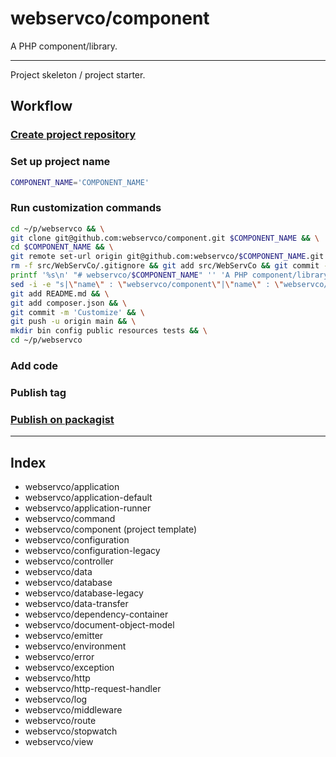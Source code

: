 # webservco/component

A PHP component/library.

---

Project skeleton / project starter.

## Workflow

### [Create project repository](https://github.com/organizations/webservco/repositories/new)

### Set up project name

```sh
COMPONENT_NAME='COMPONENT_NAME'
```

### Run customization commands

```sh
cd ~/p/webservco && \
git clone git@github.com:webservco/component.git $COMPONENT_NAME && \
cd $COMPONENT_NAME && \
git remote set-url origin git@github.com:webservco/$COMPONENT_NAME.git && \
rm -f src/WebServCo/.gitignore && git add src/WebServCo && git commit -m 'Init src' && \
printf '%s\n' "# webservco/$COMPONENT_NAME" '' 'A PHP component/library.' '' '---' > README.md && \
sed -i -e "s|\"name\" : \"webservco/component\"|\"name\" : \"webservco/$COMPONENT_NAME\"|g" composer.json && \
git add README.md && \
git add composer.json && \
git commit -m 'Customize' && \
git push -u origin main && \
mkdir bin config public resources tests && \
cd ~/p/webservco
```

### Add code

### Publish tag

### [Publish on packagist](https://packagist.org/packages/submit)

---

## Index

- webservco/application
- webservco/application-default
- webservco/application-runner
- webservco/command
- webservco/component (project template)
- webservco/configuration
- webservco/configuration-legacy
- webservco/controller
- webservco/data
- webservco/database
- webservco/database-legacy
- webservco/data-transfer
- webservco/dependency-container
- webservco/document-object-model
- webservco/emitter
- webservco/environment
- webservco/error
- webservco/exception
- webservco/http
- webservco/http-request-handler
- webservco/log
- webservco/middleware
- webservco/route
- webservco/stopwatch
- webservco/view
